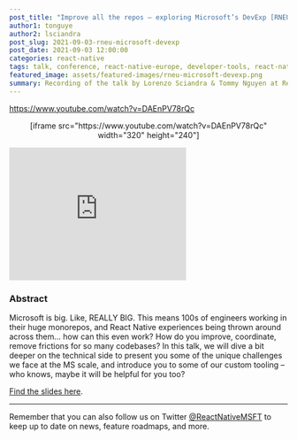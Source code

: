 ```yaml
---
post_title: "Improve all the repos – exploring Microsoft’s DevExp [RNEU 2021]"
author1: tonguye
author2: lsciandra
post_slug: 2021-09-03-rneu-microsoft-devexp
post_date: 2021-09-03 12:00:00
categories: react-native
tags: talk, conference, react-native-europe, developer-tools, react-native
featured_image: assets/featured-images/rneu-microsoft-devexp.png
summary: Recording of the talk by Lorenzo Sciandra & Tommy Nguyen at React Native Europe 2021, about Microsoft's tooling to improve the developer experience for React Native developers.
---
```


https://www.youtube.com/watch?v=DAEnPV78rQc

<p align="center">
[iframe src="https://www.youtube.com/watch?v=DAEnPV78rQc" width="320" height="240"]
</p>

<iframe width="320" height="240" src="https://www.youtube.com/embed/hLFyycJVo0I" frameborder="0" allow="accelerometer; autoplay; encrypted-media; gyroscope; picture-in-picture" allowfullscreen>
</iframe>

### Abstract

Microsoft is big. Like, REALLY BIG. This means 100s of engineers working in their huge monorepos, and React Native experiences being thrown around across them... how can this even work? How do you improve, coordinate, remove frictions for so many codebases?
In this talk, we will dive a bit deeper on the technical side to present you some of the unique challenges we face at the MS scale, and introduce you to some of our custom tooling – who knows, maybe it will be helpful for you too?

[Find the slides here](https://speakerdeck.com/kelset/improve-all-the-repos-exploring-microsofts-devexp).

---

Remember that you can also follow us on Twitter [@ReactNativeMSFT](https://twitter.com/reactnativemsft) to keep up to date on news, feature roadmaps, and more.
